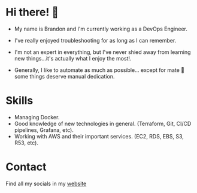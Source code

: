 # Hi there! 👋

- My name is Brandon and I'm currently working as a DevOps Engineer.

- I've really enjoyed troubleshooting for as long as I can remember.

- I'm not an expert in everything, but I've never shied away from learning new things…it's actually what I enjoy the most!.

- Generally, I like to automate as much as possible… except for mate 🧉 some things deserve manual dedication.

# Skills

- Managing Docker.
- Good knowledge of new technologies in general. (Terraform, Git, CI/CD pipelines, Grafana, etc).
- Working with AWS and their important services. (EC2, RDS, EBS, S3, R53, etc).

# Contact

Find all my socials in my [website](https://brandonzalazar.com/ "website")
